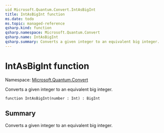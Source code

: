 ```yaml
---
uid Microsoft.Quantum.Convert.IntAsBigInt
title: IntAsBigInt function
ms.date: todo
ms.topic: managed-reference
qsharp.kind: function
qsharp.namespace: Microsoft.Quantum.Convert
qsharp.name: IntAsBigInt
qsharp.summary: Converts a given integer to an equivalent big integer.
---
```


# IntAsBigInt function

Namespace: [Microsoft.Quantum.Convert](xref:Microsoft.Quantum.Convert)

Converts a given integer to an equivalent big integer.
```qsharp
function IntAsBigInt(number : Int) : BigInt
```

## Summary
Converts a given integer to an equivalent big integer.
